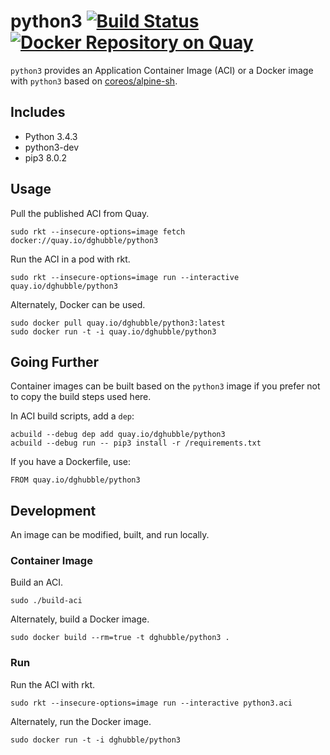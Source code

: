 # python3 [![Build Status](https://travis-ci.org/dghubble/python3.svg?branch=master)](https://travis-ci.org/dghubble/python3) [![Docker Repository on Quay](https://quay.io/repository/dghubble/python3/status "Docker Repository on Quay")](https://quay.io/repository/dghubble/python3)

`python3` provides an Application Container Image (ACI) or a Docker image with `python3` based on [coreos/alpine-sh](https://quay.io/repository/coreos/alpine-sh).

## Includes

  * Python 3.4.3
  * python3-dev
  * pip3 8.0.2

## Usage

Pull the published ACI from Quay.

    sudo rkt --insecure-options=image fetch docker://quay.io/dghubble/python3

Run the ACI in a pod with rkt.

    sudo rkt --insecure-options=image run --interactive quay.io/dghubble/python3 

Alternately, Docker can be used.

    sudo docker pull quay.io/dghubble/python3:latest
    sudo docker run -t -i quay.io/dghubble/python3

## Going Further

Container images can be built based on the `python3` image if you prefer not to copy the build steps used here.

In ACI build scripts, add a `dep`:

    acbuild --debug dep add quay.io/dghubble/python3
    acbuild --debug run -- pip3 install -r /requirements.txt

If you have a Dockerfile, use:

    FROM quay.io/dghubble/python3

## Development

An image can be modified, built, and run locally.

### Container Image

Build an ACI.

    sudo ./build-aci

Alternately, build a Docker image.

    sudo docker build --rm=true -t dghubble/python3 .

### Run

Run the ACI with rkt.

    sudo rkt --insecure-options=image run --interactive python3.aci

Alternately, run the Docker image.

    sudo docker run -t -i dghubble/python3




